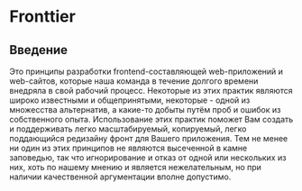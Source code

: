 # Fronttier

## Введение

Это принципы разработки frontend-составляющей web-приложений и web-сайтов, которые наша команда в течение долгого времени внедряла в свой рабочий процесс.
Некоторые из этих практик являются широко известными и общепринятыми, некоторые - одной из множесства альтернатив, а какие-то добыты путём проб и ошибок из собственного опыта.
Использование этих практик поможет Вам создать и поддерживать легко масштабируемый, копируемый, легко поддающийся редизайну фронт для Вашего приложения.
Тем не менее ни один из этих принципов не являются высеченной в камне заповедью, так что игнорирование и отказ от одной или нескольких из них, хоть по нашему мнению и является нежелательным, но при наличии качественной аргументации вполне допустимо.
